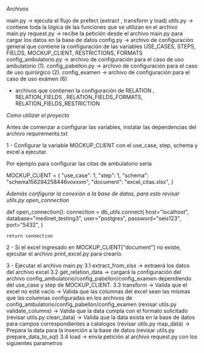 *Archivos*

 main.py -> ejecuta el flujo de prefect (extract , transform y load)
 utils.py -> contiene toda la lógica de las funciones que se utilizan en el archivo main.py
 request.py -> recibe la petición desde el archivo main.py para cargar los datos en la base de datos
 config.py -> archivo de configuración general que contiene la configuración de las variables USE_CASES, STEPS, FIELDS, MOCKUP_CLIENT, RESTRICTIONS, FORMATS
  config_ambulatorio.py -> archivo de configuración para el caso de uso ambulatorio (1).
  config_pabellon.py -> archivo de configuración para el caso de uso quirúrgico (2).
  config_examen -> archivo de configuración para el caso de uso exámen (6)
  * archivos que contienen la configuración de RELATION , RELATION_FIELDS , RELATION_FIELDS_FORMATS, RELATION_FIELDS_RESTRICTION


*Como utilizar el proyecto*

Antes de comenzar a configurar las variables, instalar las dependencias del archivo requirements.txt

1 - Configurar la variable MOCKUP_CLIENT con el use_case, step, schema y excel a ejecutar.

Por ejemplo para configurar las citas de ambulatorio sería

MOCKUP_CLIENT = {
    "use_case": 1,
    "step": 1,
    "schema": "schema156294258446voxxxm",
    "document": "excel_citas.xlsx",
}

*Además configurar la conexión a la base de datos, para esto revisar utils.py open_connection*

def open_connection():
    connection = db_utils.connect(
        host="localhost",
        database="medinet_testing3",
        user="postgres",
        password="seis123",
        port="5432",
    )

    return connection

2 - Si el excel ingresado en MOCKUP_CLIENT["document"] no existe, ejecutar el archivo print_excel.py para crearlo.

3 - Ejecutar el archivo main.py
    3.1 extract_from_xlsx -> extraerá los datos del archivo excel
    3.2 get_relation_data -> cargará la configuración del archivo config_ambulatorio/config_pabellon/config_examen dependiendo del use_case y step de MOCKUP_CLIENT.
    3.3 transform 
     -> Valida que el excel no esté vacío
     -> Valida que las columnas del excel sean las mismas que las columnas configuradas en los archivos de config_ambulatorio/config_pabellon/config_examen (revisar utils.py validate_columns)
     -> Valida que la data cumpla con el formato solicitado (revisar utils.py clean_data)
     -> Valida que la data exista en la base de datos para campos correspondientes a catalogos (revisar utils.py map_data)
     -> Prepara la data para la inserción a la base de datos (revisar utils.py prepare_data_to_sql)
   3.4 load -> envía petición al archivo request.py con los siguientes parametros
